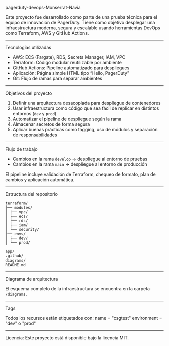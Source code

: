 pagerduty-devops-Monserrat-Navia

Este proyecto fue desarrollado como parte de una prueba técnica para el equipo de innovación de PagerDuty. Tiene como objetivo desplegar una infraestructura moderna, segura y escalable usando herramientas DevOps como Terraform, AWS y GitHub Actions.

---

Tecnologías utilizadas

- AWS: ECS (Fargate), RDS, Secrets Manager, IAM, VPC
- Terraform: Código modular reutilizable por ambiente
- GitHub Actions: Pipeline automatizado para despliegues
- Aplicación: Página simple HTML tipo “Hello, PagerDuty”
- Git: Flujo de ramas para separar ambientes

---

Objetivos del proyecto

1) Definir una arquitectura desacoplada para despliegue de contenedores
2) Usar infraestructura como código que sea fácil de replicar en distintos entornos (`dev` y `prod`)
3) Automatizar el pipeline de despliegue según la rama
4) Almacenar secretos de forma segura
5) Aplicar buenas prácticas como tagging, uso de módulos y separación de responsabilidades

---

Flujo de trabajo

- Cambios en la rama `develop` → despliegue al entorno de pruebas
- Cambios en la rama `main` → despliegue al entorno de producción

El pipeline incluye validación de Terraform, chequeo de formato, plan de cambios y aplicación automática.

---

Estructura del repositorio

```
terraform/
├── modules/
│ ├── vpc/
│ ├── ecs/
│ ├── rds/
│ ├── iam/
│ └── security/
├── envs/
│ ├── dev/
│ └── prod/

app/
.github/
diagrams/
README.md

```

---

Diagrama de arquitectura

El esquema completo de la infraestructura se encuentra en la carpeta `/diagrams`.

---

Tags

Todos los recursos están etiquetados con:
name = "csgtest"
environment = "dev" o "prod"


---

Licencia: Este proyecto está disponible bajo la licencia MIT.


